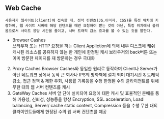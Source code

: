 ## Web Cache

    사용자가 웹사이트(client)에 접속할 때, 정적 컨텐츠(JS,이미지, CSS)을 특정 위치에 저장하여, 웹 사이트 서버에 해당 컨텐츠를 매번 요청하여 받는 것이 아닌, 특정 위치에서 불러옴으로서 사이트 응답 시간을 줄이고, 서버 트래픽 감소 효과를 볼 수 있는 것을 말한다.

- Browser Cashes  
   브라우저 또는 HTTP 요청을 하는 Client Appliction에 의해 내부 디스크에 캐쉬
  캐시된 리소스를 공유하지 않는 한 개인에 한정된 캐시
  브라우저의 back버튼 또는 이미 방문한 페이지를 재 방문하는 경우 극대화

2. Proxy Caches
   Browser Cashes와 동일한 원리로 동작하며 Client나 Server가 아닌 네트워크 상에서 동작
   큰 회사나 IPS의 방화벽에 설치 되며 대기시간 & 트래픽 감소, 접근 정책 & 제한 우회, 사용률 기록등을 수행
   한정된 수의 클라이언트를 위해 무한 대의 웹 서버 컨텐츠를 캐시
3. GateWay Caches
   서버 앞 단에 설치되어 요청에 대한 캐시 및 효율적인 분배를 통해 가용성, 신뢰성, 성능등을 향상
   Encryption, SSL acceleration, Load balancing, Server/ cache static content, Compression 등을 수행
   무한 대의 클라이언트들에게 한정된 수의 웹 서버 컨텐츠를 제공
